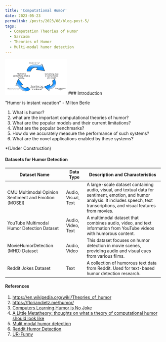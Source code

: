 ```yaml
---
title: 'Computational Humor'
date: 2023-05-23
permalink: /posts/2023/08/blog-post-5/
tags:
  - Computation Theories of Humor
  - Sarcasm
  - Theories of Humor
  - Multi-modal humor detection
---
```


<img src="../images/The_Cycle_of_defining_humor.png" alt="Cycle of Defining Humor" style="width:200px;"/>
### Introduction

"Humor is instant vacation" - Milton Berle

1. What is humor?
2. what are the important computational theories of humor?
3. What are the popular models and their current limitations?
4. What are the popular benchmarks? 
5. How do we accurately measure the performance of such systems?
6. What are the novel applications enabled by these systems?


*(Under Construction)
#### Datasets for Humor Detection

| Dataset Name                              | Data Type        | Description and Characteristics                   |
|------------------------------------------|------------------|---------------------------------------------------|
| CMU Multimodal Opinion Sentiment and Emotion (MOSEI) | Audio, Visual, Text | A large-scale dataset containing audio, visual, and textual data for sentiment, emotion, and humor analysis. It includes speech, text transcriptions, and visual features from movies. |
| YouTube Multimodal Humor Detection Dataset | Audio, Video, Text | A multimodal dataset that combines audio, video, and text information from YouTube videos with humorous content. |
| MovieHumorDetection (MHD) Dataset         | Audio, Video     | This dataset focuses on humor detection in movie scenes, providing audio and visual cues from various films. |
| Reddit Jokes Dataset                      | Text             | A collection of humorous text data from Reddit. Used for text-based humor detection research. |



#### References
1. https://en.wikipedia.org/wiki/Theories_of_humor
2. https://floriandietz.me/humor/
3. [Computers Learning Humor is No Joke](https://hdsr.mitpress.mit.edu/pub/wi9yky5c/release/3)
4. [A Little Metatheory: thoughts on what a theory of computational humor should look like](https://cdn.aaai.org/ocs/5644/5644-23789-1-PB.pdf)
5. [Mulit modal humor detection](https://delta-lab-iitk.github.io/Multimodal-Humor-Dataset/)
6. [Reddit Humor Detection](https://github.com/orionw/RedditHumorDetection)
7. [UR-Funny](https://github.com/ROC-HCI/UR-FUNNY) 


